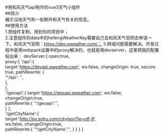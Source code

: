 #用和风天气api制作的vue3天气小组件  
##简介  
展示当地天气和一些额外和天气有关的信息。  
##使用方法  
1.把组件复制，用到你的项目中；  
2.注意组件的data中的hefengWeatherKey需要自己去和风天气官网去申请一下。和风天气官网：https://dev.qweather.com/； 
3.跨域问题需要解决。开发过程中是用webpack设置中的proxy解决的，也就是用devserver，这里把我的配置贴出来： 
  devServer:{ 
    open:true,  
    proxy:{ 
      '/api':{  
        target:'https://devapi.qweather.com', 
        ws:false, 
        changeOrigin: true, 
        secure: true, 
        pathRewrite: {  
            '^/api': '',  
        },  
      },  
      '/geoapi':{ 
        target:'https://geoapi.qweather.com', 
        ws:false, 
        changeOrigin:true,  
        pathRewrite:{ 
          '^/geoapi':'',  
        } 
      },  
      '/getCityName':{  
        target:'http://pv.sohu.com/cityjson?ie=utf-8',  
        ws:false, 
        changeOrigin:true,  
        pathRewrite:{ 
          '^/getCityName':'', 
        } 
      } 
    } 
  } 